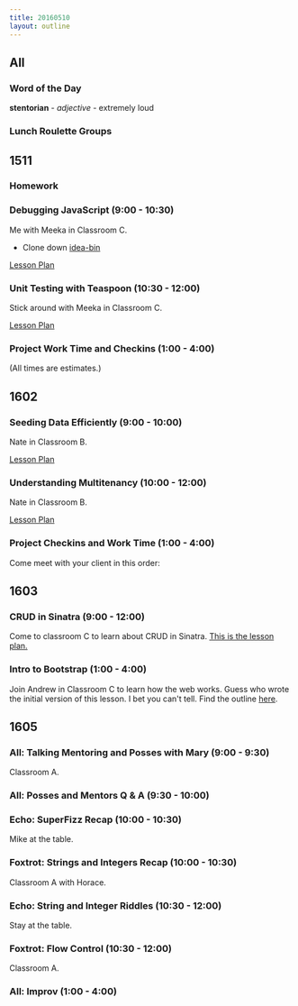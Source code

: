 ```yaml
---
title: 20160510
layout: outline
---
```


## All

### Word of the Day

**stentorian** - *adjective* - extremely loud

### Lunch Roulette Groups

## 1511

### Homework


### Debugging JavaScript (9:00 - 10:30)

Me with Meeka in Classroom C.

- Clone down [idea-bin](https://github.com/turingschool-examples/idea-bin)

[Lesson Plan](https://github.com/turingschool/lesson_plans/blob/master/ruby_04-apis_and_scalability/debugging_javascript.markdown)

### Unit Testing with Teaspoon (10:30 - 12:00)

Stick around with Meeka in Classroom C.

[Lesson Plan](https://github.com/turingschool/lesson_plans/blob/master/ruby_04-apis_and_scalability/testing_javascript_in_rails.markdown)

### Project Work Time and Checkins (1:00 - 4:00)

(All times are estimates.)

## 1602


### Seeding Data Efficiently (9:00 - 10:00)

Nate in Classroom B.

[Lesson Plan](https://github.com/turingschool/lesson_plans/blob/master/ruby_03-professional_rails_applications/seeding_data_efficiently.md)

### Understanding Multitenancy (10:00 - 12:00)

Nate in Classroom B.

[Lesson Plan](https://github.com/turingschool/lesson_plans/blob/master/ruby_03-professional_rails_applications/understanding_multitenancy.md)


### Project Checkins and Work Time (1:00 - 4:00)

Come meet with your client in this order:

## 1603

### CRUD in Sinatra (9:00 - 12:00)
Come to classroom C to learn about CRUD in Sinatra. [This is the lesson plan.](https://github.com/turingschool/lesson_plans/blob/master/ruby_02-web_applications_with_ruby/crud_sinatra.markdown)

### Intro to Bootstrap (1:00 - 4:00)
Join Andrew in Classroom C to learn how the web works. Guess who wrote the initial version of this lesson. I bet you can't tell. Find the outline [here](https://github.com/turingschool/lesson_plans/blob/master/ruby_02-web_applications_with_ruby/introduction_to_bootstrap.markdown).


## 1605

### All: Talking Mentoring and Posses with Mary (9:00 - 9:30)

Classroom A.

### All: Posses and Mentors Q & A (9:30 - 10:00)

### Echo: SuperFizz Recap (10:00 - 10:30)

Mike at the table.

### Foxtrot: Strings and Integers Recap (10:00 - 10:30)

Classroom A with Horace.

### Echo: String and Integer Riddles (10:30 - 12:00)

Stay at the table.

### Foxtrot: Flow Control (10:30 - 12:00)

Classroom A.

### All: Improv (1:00 - 4:00)
